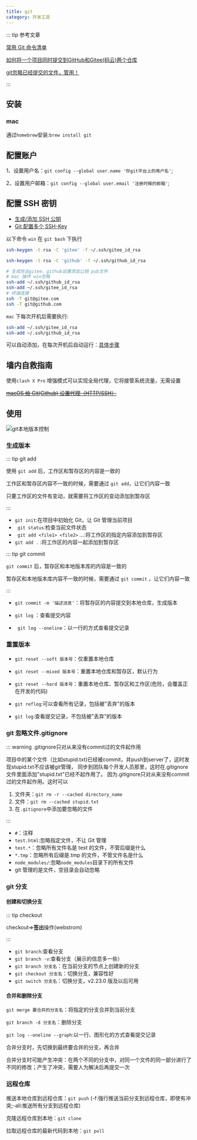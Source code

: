 ```yaml
---
title: git
category: 开发工具
---
```


:::  tip 参考文章

[常用 Git 命令清单](http://www.ruanyifeng.com/blog/2015/12/git-cheat-sheet.html)

[如何将一个项目同时提交到GitHub和Gitee(码云)两个仓库](https://blog.csdn.net/yilovexing/article/details/107226141)

[git忽略已经提交的文件，管用！](https://blog.csdn.net/m0_37897396/article/details/125992705)

:::

## 安装

### mac

通过`homebrew`安装:`brew install git`

## 配置账户

1、设置用户名：`git config --global user.name '你git平台上的用户名'`;

2、设置用户邮箱：`git config --global user.email '注册时候的邮箱'`;

## 配置 SSH 密钥

- [生成/添加 SSH 公钥](https://gitee.com/help/articles/4181)
- [Git 配置多个 SSH-Key](https://gitee.com/help/articles/4229)

以下命令 `win` 在 `git bash` 下执行

```bash
ssh-keygen -t rsa -C 'gitee' -f ~/.ssh/gitee_id_rsa

ssh-keygen -t rsa -C 'github' -f ~/.ssh/github_id_rsa

# 生成完去gitee，github设置添加公钥 pub文件
# mac 操作 win忽略
ssh-add ~/.ssh/github_id_rsa
ssh-add ~/.ssh/gitee_id_rsa
# 终端连接
ssh -T git@gitee.com
ssh -T git@github.com
```

`mac` 下每次开机后需要执行:

```bash
ssh-add ~/.ssh/gitee_id_rsa
ssh-add ~/.ssh/github_id_rsa
```

可以自动添加，在每次开机后自动运行：[具体步骤](https://www.jianshu.com/p/ada03bd51ed5)

## 墙内自救指南

使用`clash X Pro` 增强模式可以实现全局代理，它将接管系统流量，无需设置

~~[macOS 给 Git(Github) 设置代理（HTTP/SSH）](https://gist.github.com/chuyik/02d0d37a49edc162546441092efae6a1)~~

## 使用

![git本地版本控制](https://zfh-nanjing-bucket.oss-cn-nanjing.aliyuncs.com/blog-images/git%E6%9C%AC%E5%9C%B0%E7%89%88%E6%9C%AC%E6%8E%A7%E5%88%B6.png)

### 生成版本

::: tip git add

使用 `git add` 后，工作区和暂存区的内容是一致的

工作区和暂存区内容不一致的时候，需要通过 `git add`，让它们内容一致

只要工作区的文件有变动，就需要将工作区的变动添加到暂存区

:::

- `git init`:在项目中初始化 Git，让 Git 管理当前项目
- ` git status`:检查当前文件状态 
- ` git add <file1> <file2>` ...:将工作区的指定内容添加到暂存区
- `git add .` :将工作区的内容一起添加到暂存区

::: tip git commit

`git commit` 后，暂存区和本地版本库的内容是一致的

暂存区和本地版本库内容不一致的时候，需要通过 `git commit` ，让它们内容一致

:::

- `git commit -m '描述消息'`：将暂存区的内容提交到本地仓库，生成版本

- `git log` ：查看提交内容
- ` git log --oneline`：以一行的方式查看提交记录

### 重置版本

- `git reset --soft 版本号`：仅重置本地仓库
- `git reset --mixed 版本号`：重置本地仓库和暂存区，默认行为
- `git reset --hard 版本号`：重置本地仓库、暂存区和工作区(危险，会覆盖正在开发的代码)
  
- `git reflog`:可以查看所有记录，包括被"丢弃"的版本
- `git log`:查看提交记录，不包括被"丢弃"的版本

### git 忽略文件.gitignore

::: warning  .gitignore只对从来没有commit过的文件起作用 

项目中的某个文件（比如stupid.txt)已经被commit，并push到server了，这时发现stupid.txt不应该被git管理，
同步到团队每个开发人员那里，这时在.gitignore文件里面添加"stupid.txt"已经不起作用了。
因为.gitignore只对从来没有commit过的文件起作用。这时可以

1. 文件夹：`git rm -r --cached directory_name`
2. 文件：`git rm --cached stupid.txt`
3. 在`.gitignore`中添加要忽略的文件

:::

- `#`：注释
- `test.html`:忽略指定文件，不让 Git 管理
- `test.*`：忽略所有文件名是 test 的文件，不管后缀是什么
- `*.tmp`：忽略所有后缀是.tmp 的文件，不管文件名是什么
- `node_modules/`:忽略`node_modules`目录下的所有文件
- git 管理的是文件，空目录会自动忽略

### git 分支

#### 创建和切换分支

::: tip checkout

checkout=>**签出**操作(webstrom)

:::

- `git branch`:查看分支
- `git branch -v`:查看分支（展示的信息多一些）
- `git branch 分支名`：在当前分支的节点上创建新的分支
- `git checkout 分支名`：切换分支，兼容性好
- `git switch 分支名`：切换分支，v2.23.0 版及以后可用

#### 合并和删除分支

`git merge 要合并的分支名`：将指定的分支合并到当前分支

`git branch -d 分支名`：删除分支

`git log --oneline --graph`:以一行、图形化的方式查看提交记录

合并分支时，先切换到最终要合并的分支，再合并

合并分支时可能产生冲突：在两个不同的分支中，对同一个文件的同一部分进行了不同的修改；产生了冲突，需要人为解决后再提交一次

### 远程仓库

推送本地仓库到远程仓库：`git push` (-f:强行推送当前分支到远程仓库，即使有冲突;-all:推送所有分支到远程仓库)

克隆远程仓库到本地：`git clone `

拉取远程仓库的最新代码到本地：`git pull` 



 
